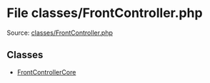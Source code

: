 File classes/FrontController.php
=========

Source: [classes/FrontController.php](https://github.com/PrestaShop/PrestaShop/blob/1.5.0.1/classes/FrontController.php)


Classes
-------

* [FrontControllerCore](class.FrontControllerCore.md)

